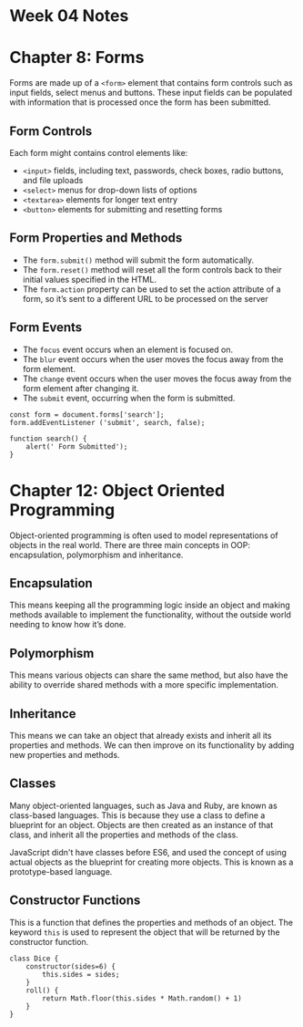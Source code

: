 # Week 04 Notes

# Chapter 8: Forms

Forms are made up of a `<form>` element that contains form controls such as input fields, select menus and buttons. These input fields can be populated with information that is processed once the form has been submitted.

## Form Controls

Each form might contains control elements like:
- `<input>` fields, including text, passwords, check boxes, radio buttons, and file uploads
- `<select>` menus for drop-down lists of options
- `<textarea>` elements for longer text entry
- `<button>` elements for submitting and resetting forms

## Form Properties and Methods

- The `form.submit()` method will submit the form automatically.  
- The `form.reset()` method will reset all the form controls back to their initial values specified in the HTML.
- The `form.action` property can be used to set the action attribute of a form, so it’s sent to a different URL to be processed on the server

## Form Events

- The `focus` event occurs when an element is focused on.
- The `blur` event occurs when the user moves the focus away from the form element.
- The `change` event occurs when the user moves the focus away from the form element after changing it.
- The `submit` event, occurring when the form is submitted. 

```
const form = document.forms['search'];
form.addEventListener ('submit', search, false);

function search() {
    alert(' Form Submitted');
}
```

# Chapter 12: Object Oriented Programming

Object-oriented programming is often used to model representations of objects in the real world. There are three main concepts in OOP: encapsulation, polymorphism and inheritance.

## Encapsulation

This means keeping all the programming logic inside an object and making methods available to implement the functionality, without the outside world needing to know how it’s done.

## Polymorphism

This means various objects can share the same method, but also have the ability to override shared methods with a more specific implementation.

## Inheritance

This means we can take an object that already exists and inherit all its properties and methods. We can then improve on its functionality by adding new properties and methods.

## Classes

Many object-oriented languages, such as Java and Ruby, are known as class-based languages. This is because they use a class to define a blueprint for an object. Objects are then created as an instance of that class, and inherit all the properties and methods of the class. 

JavaScript didn't have classes before ES6, and used the concept of using actual objects as the blueprint for creating more objects. This is known as a prototype-based language.

## Constructor Functions

This is a function that defines the properties and methods of an object. The keyword `this` is used to represent the object that will be returned by the constructor function. 

```
class Dice {
    constructor(sides=6) {
        this.sides = sides;
    }
    roll() {
        return Math.floor(this.sides * Math.random() + 1)
    }
}
```